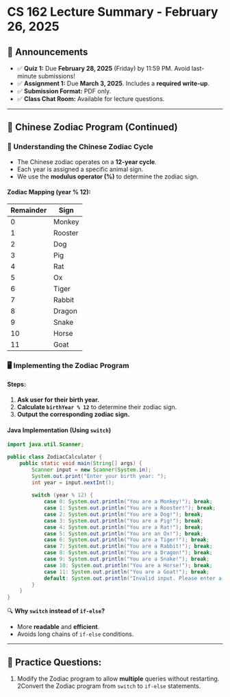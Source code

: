 # CS 162 Lecture Summary - February 26, 2025

## 📅 Announcements
- ✅ **Quiz 1:** Due **February 28, 2025** (Friday) by 11:59 PM. Avoid last-minute submissions!
- ✅ **Assignment 1:** Due **March 3, 2025**. Includes a **required write-up**.
- ✅ **Submission Format:** PDF only.
- ✅ **Class Chat Room:** Available for lecture questions.

---

## 🐉 Chinese Zodiac Program (Continued)

### 🔢 Understanding the Chinese Zodiac Cycle
- The Chinese zodiac operates on a **12-year cycle**.
- Each year is assigned a specific animal sign.
- We use the **modulus operator (%)** to determine the zodiac sign.

#### Zodiac Mapping (year % 12):
| Remainder | Sign     |
|-----------|----------|
| 0         | Monkey   |
| 1         | Rooster  |
| 2         | Dog      |
| 3         | Pig      |
| 4         | Rat      |
| 5         | Ox       |
| 6         | Tiger    |
| 7         | Rabbit   |
| 8         | Dragon   |
| 9         | Snake    |
| 10        | Horse    |
| 11        | Goat     |

### 🖥️ Implementing the Zodiac Program

#### Steps:
1. **Ask user for their birth year.**
2. **Calculate `birthYear % 12`** to determine their zodiac sign.
3. **Output the corresponding zodiac sign.**

#### Java Implementation (Using `switch`)
```java
import java.util.Scanner;

public class ZodiacCalculator {
    public static void main(String[] args) {
        Scanner input = new Scanner(System.in);
        System.out.print("Enter your birth year: ");
        int year = input.nextInt();
        
        switch (year % 12) {
            case 0: System.out.println("You are a Monkey!"); break;
            case 1: System.out.println("You are a Rooster!"); break;
            case 2: System.out.println("You are a Dog!"); break;
            case 3: System.out.println("You are a Pig!"); break;
            case 4: System.out.println("You are a Rat!"); break;
            case 5: System.out.println("You are an Ox!"); break;
            case 6: System.out.println("You are a Tiger!"); break;
            case 7: System.out.println("You are a Rabbit!"); break;
            case 8: System.out.println("You are a Dragon!"); break;
            case 9: System.out.println("You are a Snake!"); break;
            case 10: System.out.println("You are a Horse!"); break;
            case 11: System.out.println("You are a Goat!"); break;
            default: System.out.println("Invalid input. Please enter a valid year.");
        }
    }
}
```

🔍 **Why `switch` instead of `if-else`?**
- More **readable** and **efficient**.
- Avoids long chains of `if-else` conditions.

---

## 📝 Practice Questions:
1. Modify the Zodiac program to allow **multiple** queries without restarting.
2Convert the Zodiac program from `switch` to `if-else` statements.

